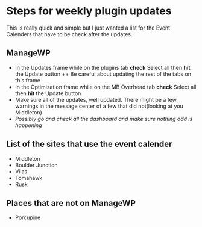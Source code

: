 # Steps for weekly plugin updates

This is really quick and simple but I just wanted a list for the Event Calenders that have to be check after the updates.

## ManageWP

+ In the Updates frame while on the plugins tab **check** Select all then **hit** the Update button
  ++ Be careful about updating the rest of the tabs on this frame
+ In the Optimization frame while on the MB Overhead tab **check** Select all then **hit** the Update button
+ Make sure all of the updates, well updated. There might be a few warnings in the message center of a few that did not(looking at you Middleton)
+ *Possibly go and check all the dashboard and make sure nothing odd is happening*

## List of the sites that use the event calender

+ Middleton
+ Boulder Junction
+ Vilas
+ Tomahawk
+ Rusk

## Places that are not on ManageWP

+ Porcupine
